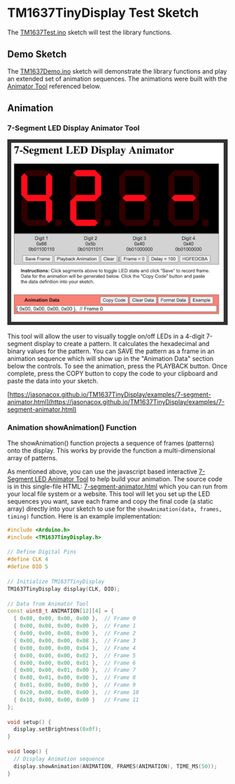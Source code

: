 # TM1637TinyDisplay Test Sketch

The [TM1637Test.ino](TM1637Test/TM1637Test.ino) sketch will test the library functions.

## Demo Sketch

The [TM1637Demo.ino](TM1637Demo/TM1637Demo.ino) sketch will demonstrate the library functions
and play an extended set of animation sequences.  The animations were built with the [Animator Tool](https://jasonacox.github.io/TM1637TinyDisplay/examples/7-segment-animator.html) referenced below.

## Animation 

### 7-Segment LED Display Animator Tool

![Animator Tool](AnimatorToolThumb.png)

This tool will allow the user to visually toggle on/off LEDs in a 4-digit
7-segment display to create a pattern.  It calculates the hexadecimal and binary
values for the pattern.  You can SAVE the pattern as a frame in an
animation sequence which will show up in the "Animation Data" section below 
the controls. To see the animation, press the PLAYBACK button. Once
complete, press the COPY button to copy the code to your clipboard and paste the data
into your sketch. 

[https://jasonacox.github.io/TM1637TinyDisplay/examples/7-segment-animator.html](https://jasonacox.github.io/TM1637TinyDisplay/examples/7-segment-animator.html)

### Animation showAnimation() Function

The showAnimation() function projects a sequence of frames (patterns) onto the display.  This works by provide the function a multi-dimensional array of patterns.  

As mentioned above, you can use the javascript based interactive [7-Segment LED Animator Tool](https://jasonacox.github.io/TM1637TinyDisplay/examples/7-segment-animator.html) to help build your animation. The source code is in this single-file HTML: [7-segment-animator.html](7-segment-animator.html) which you can run from your local file system or a website.  This tool will let you set up the LED sequences you want, save each frame and copy the final code (a static array) directly into your sketch to use for the `showAnimation(data, frames, timing)` function.  Here is an example implementation:

```cpp
#include <Arduino.h>
#include <TM1637TinyDisplay.h>

// Define Digital Pins
#define CLK 4
#define DIO 5

// Initialize TM1637TinyDisplay
TM1637TinyDisplay display(CLK, DIO);

// Data from Animator Tool
const uint8_t ANIMATION[12][4] = {
  { 0x08, 0x00, 0x00, 0x00 },  // Frame 0
  { 0x00, 0x08, 0x00, 0x00 },  // Frame 1
  { 0x00, 0x00, 0x08, 0x00 },  // Frame 2
  { 0x00, 0x00, 0x00, 0x08 },  // Frame 3
  { 0x00, 0x00, 0x00, 0x04 },  // Frame 4
  { 0x00, 0x00, 0x00, 0x02 },  // Frame 5
  { 0x00, 0x00, 0x00, 0x01 },  // Frame 6
  { 0x00, 0x00, 0x01, 0x00 },  // Frame 7
  { 0x00, 0x01, 0x00, 0x00 },  // Frame 8
  { 0x01, 0x00, 0x00, 0x00 },  // Frame 9
  { 0x20, 0x00, 0x00, 0x00 },  // Frame 10
  { 0x10, 0x00, 0x00, 0x00 }   // Frame 11
};

void setup() {
  display.setBrightness(0x0f);
}

void loop() {
  // Display Animation sequence
  display.showAnimation(ANIMATION, FRAMES(ANIMATION), TIME_MS(50));
}
```
